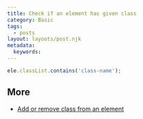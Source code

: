```yaml
---
title: Check if an element has given class
category: Basic
tags:
  - posts
layout: layouts/post.njk
metadata:
  keywords:
---
```


```js
ele.classList.contains('class-name');
```

## More

* [Add or remove class from an element](/add-or-remove-class-from-an-element)